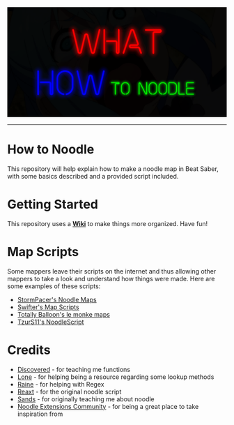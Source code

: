 <div align="center">
  <img src="Images\WHAT HOW to noodle.png" alt="WHAT HOW to noodle" width="750"/>
  <hr>
</div>

# How to Noodle
This repository will help explain how to make a noodle map in Beat Saber, with some basics described and a provided script included.
# Getting Started
This repository uses a [**Wiki**](https://github.com/StormPacer/How-to-Noodle/wiki) to make things more organized. Have fun!
# Map Scripts
Some mappers leave their scripts on the internet and thus allowing other mappers to take a look and understand how things were made.
Here are some examples of these scripts:
- [StormPacer's Noodle Maps](https://github.com/StormPacer/Noodle-Maps)
- [Swifter's Map Scripts](https://github.com/Swifter1243/MapScripts)
- [Totally Balloon's le monke maps](https://github.com/Infinit3/le-monke-maps)
- [TzurS11's NoodleScript](https://github.com/TzurS11/NoodleScript/tree/main/Examples/Scripts) 
# Credits
- [Discovered](https://discordapp.com/users/849055689971204137) - for teaching me functions
- [Lone](https://discordapp.com/users/756274889492660315) - for helping being a resource regarding some lookup methods <!-- This needs to be reworded, no clue what it's supposed to mean -->
- [Raine](https://discordapp.com/users/938534719430197310) - for helping with Regex
- [Reaxt](https://discordapp.com/users/163052863038291970) - for the original noodle script
- [Sands](https://discordapp.com/users/936371481263370270) - for originally teaching me about noodle
- [Noodle Extensions Community](https://discord.gg/DVB6kvGVpa) - for being a great place to take inspiration from
